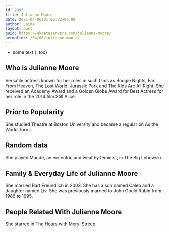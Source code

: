 ```yaml
---
id: 2995
title: Julianne Moore
date: 2021-04-06T01:00:32+00:00
author: Laima
layout: post
guid: https://ukdataservers.com/julianne-moore/
permalink: /04/06/julianne-moore/
---
```


* some text
{: toc}


## Who is Julianne Moore
                  
                  
                  
Versatile actress known for her roles in such films as Boogie Nights, Far From Heaven, The Lost World: Jurassic Park and The Kids Are All Right. She received an Academy Award and a Golden Globe Award for Best Actress for her role in the 2014 film Still Alice.
                  
              
            
              
            
                
                
                
## Prior to Popularity
                  
                  
                  
She studied Theatre at Boston University and became a regular on As the World Turns. 
                  
              
            
              
            
                
                
                
## Random data
                  
                  
                  
She played Maude, an eccentric and wealthy feminist, in The Big Lebowski.
                  
              
            
              
            
                
                
                
## Family & Everyday Life of Julianne Moore
                  
                  
                  
She married Bart Freundlich in 2003. She has a son named Caleb and a daughter named Liv. She was previously married to John Gould Rubin from 1986 to 1995.
                  
              
            
              
            
                
                
                
## People Related With Julianne Moore
                  
                  
                  
She starred in The Hours with Meryl Streep.
                  
              
            
              
            
                
              
            
              
              
            
            
              
            
          
          
          